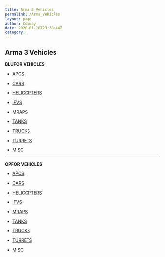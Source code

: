 ```yaml
---
title: Arma 3 Vehicles
permalink: /Arma_Vehicles
layout: page
author: Conway
date: 2020-01-18T23:38:44Z
category: 
---
```

## Arma 3 Vehicles

**BLUFOR VEHICLES**

 - [APCS](Arma_Blu_APCs "wikilink")

 - [CARS](Arma_Blu_Cars "wikilink")

 - [HELICOPTERS](Arma_Blu_Helicopters "wikilink")

 - [IFVS](Arma_Blu_IFVs "wikilink")

 - [MRAPS](Arma_Blu_MRAPs "wikilink")

 - [TANKS](Arma_Blu_Tanks "wikilink")

 - [TRUCKS](Arma_Blu_Trucks "wikilink")

 - [TURRETS](Arma_Blu_Turrets "wikilink")

 - [MISC](Arma_Blu_Misc "wikilink")

---

**OPFOR VEHICLES**

 - [APCS](Arma_Op_APCs "wikilink")

 - [CARS](Arma_Op_Cars "wikilink")

 - [HELICOPTERS](Arma_Op_Helicopters "wikilink")

 - [IFVS](Arma_Op_IFVs "wikilink")

 - [MRAPS](Arma_Op_MRAPs "wikilink")

 - [TANKS](Arma_Op_Tanks "wikilink")

 - [TRUCKS](Arma_Op_Trucks "wikilink")

 - [TURRETS](Arma_Op_Turrets "wikilink")

 - [MISC](Arma_ "wikilink")